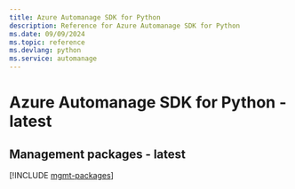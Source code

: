 ```yaml
---
title: Azure Automanage SDK for Python
description: Reference for Azure Automanage SDK for Python
ms.date: 09/09/2024
ms.topic: reference
ms.devlang: python
ms.service: automanage
---
```

# Azure Automanage SDK for Python - latest

## Management packages - latest
[!INCLUDE [mgmt-packages](automanage-mgmt-index.md)]